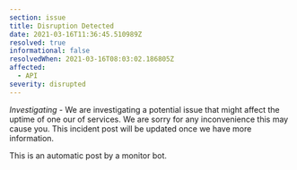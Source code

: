 ```yaml
---
section: issue
title: Disruption Detected
date: 2021-03-16T11:36:45.510989Z
resolved: true
informational: false
resolvedWhen: 2021-03-16T08:03:02.186805Z
affected:
  - API
severity: disrupted
---
```

*Investigating* - We are investigating a potential issue that might affect the uptime of one our of services. We are sorry for any inconvenience this may cause you. This incident post will be updated once we have more information.

This is an automatic post by a monitor bot.
        